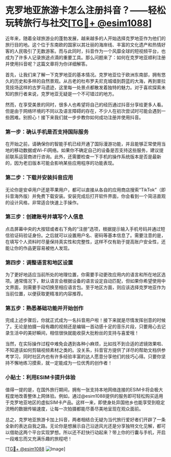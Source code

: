 # 克罗地亚旅游卡怎么注册抖音？——轻松玩转旅行与社交[[TG💪+ @esim1088](https://t.me/s/esim1088)]

近年来，随着全球旅游业的蓬勃发展，越来越多的人开始选择克罗地亚作为他们的旅行目的地。这个位于东南欧的国家以其壮丽的海岸线、丰富的文化遗产和热情好客的人民吸引了无数游客。而与此同时，抖音作为一个风靡全球的短视频平台，也成为了许多人记录旅途点滴的重要工具。那么问题来了：如何在克罗地亚顺利注册并使用抖音呢？这篇文章将为你详细解答。

首先，让我们来了解一下克罗地亚的基本情况。克罗地亚位于欧洲东南部，拥有悠久的历史和多样的自然景观。从古老的杜布罗夫尼克城墙到蔚蓝的大海，再到普拉竞技场这样的古罗马遗迹，这里每一处景点都散发着独特的魅力。对于喜欢探索未知的旅行者来说，克罗地亚无疑是一个不可错过的地方。

然而，在享受美景的同时，很多人也希望将自己的经历通过抖音分享给更多人看。但是由于网络环境的不同以及语言障碍的存在，不少人在初次尝试时可能会遇到一些困难。别担心！接下来我们就一步步教你如何成功注册并使用抖音。

### 第一步：确认手机是否支持国际服务

在开始之前，请确保你的智能手机已经开通了国际漫游功能，并且能够正常使用当地的移动数据或Wi-Fi网络。如果你不确定自己的设备是否支持这些服务，建议提前联系运营商进行咨询。此外，还需要检查一下手机的操作系统版本是否是最新的，因为老旧版本可能会影响某些应用程序的功能表现。

### 第二步：下载并安装抖音应用

无论你是安卓用户还是苹果用户，都可以直接从各自的应用商店搜索“TikTok”（即抖音海外版）并免费下载安装。安装完成后打开软件界面，你会看到一个简洁直观的设计风格，非常适合快速上手操作。

### 第三步：创建账号并填写个人信息

点击屏幕中央的大按钮或者右下角的“注册”选项，根据提示输入手机号码并通过短信验证码验证身份。之后就可以设置用户名、密码等基本信息了。需要注意的是，在填写个人资料时尽量保持真实性和完整性，这样不仅有助于提高账户安全性，还能让你的作品更容易被他人发现。

### 第四步：调整语言和地区设置

为了更好地适应当前所处的地理位置，你需要手动更改应用内的语言和所在地区选项。通常情况下，默认语言会根据设备的语言设定自动匹配，但如果你希望使用中文界面，则需要手动切换至相应语言包。至于地区方面，则应该选择克罗地亚作为当前位置，以便获取更精准的内容推荐。

### 第五步：熟悉基础功能并开始创作

完成上述步骤后，你就正式成为一名抖音用户啦！接下来就是尽情发挥创意的时候了。无论是拍摄一段有趣的视频还是编辑一首动感十足的音乐片段，只要用心去记录生活中的美好瞬间，相信很快就能收获大批粉丝的支持与喜爱哦！

当然，在实际操作过程中难免会遇到各种小麻烦，比如找不到合适的滤镜效果啦、不知道该如何剪辑视频素材之类的。没关系，抖音官方提供了详尽的帮助文档供参考学习，同时社区内也有许多经验丰富的达人愿意分享他们的技巧心得。只要你坚持不懈地练习摸索，就一定能成为一位优秀的创作者！

### 小贴士：利用ESIM卡提升体验

值得一提的是，在国外旅行期间，拥有一张支持本地网络连接的ESIM卡将会极大程度地改善整体上网体验。例如，通过@esim1088提供的服务即可轻松购买适用于克罗地亚地区的虚拟SIM卡产品。这样一来，即使身处异国他乡也能享受到稳定流畅的数据传输速度，让每一次拍摄都能尽善尽美地呈现在观众面前。

总之，克罗地亚旅游卡加上抖音，两者相结合无疑为当代旅行爱好者们开辟了一条全新的表达自我之路。无论你是想展示自己沿途风光还是分享独特文化见解，都可以借助这两个平台实现梦想。所以还不赶快行动起来？带上你的行囊与手机，开启一段难忘而又充满乐趣的旅程吧！

[[TG💪+ @esim1088](https://t.me/s/esim1088) ![Image](https://i.postimg.cc/4NQfJmqS/Snipaste-2025-05-13-00-14-12.png)]